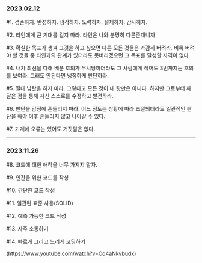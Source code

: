 ### 2023.02.12

#1. 겸손하자. 반성하자. 생각하자. 노력하자. 절제하자. 감사하자.

#2. 타인에게 큰 기대를 걸지 마라. 타인은 나와 분명히 다른존재니까

#3. 확실한 목표가 생겨 그것을 하고 싶으면 다른 모든 것들은 과감히 버려라. 비록 버려야 할 것들 중 타인과의 관계가 있더라도 못버리겠으면 그 목표를 달성할 자격이 없다. 

#4. 내가 최선을 다해 베푼 호의가 무시당하더라도 그 사람에게 적어도 3번까지는 호의를 보여라.  그래도 안된다면 냉정하게 판단하라.

#5. 절대 남탓을 하지 마라. 그렇다고 모든 것이 내 탓만은 아니다. 하지만 그로부터 깨달은 점을 통해 자신 스스로를 수정하고 발전하라.

#6. 판단을 감정에 흔들리지 마라. 어느 정도는 상황에 따라 조절되더라도 일관적인 판단을 해야 이후 흔들리지 않고 나아갈 수 있다.

#7. 기계에 오류는 있어도 거짓말은 없다.


---
### 2023.11.26

#8. 코드에 대한 애착을 너무 가지지 말자.

#9. 인간을 위한 코드를 작성

#10. 간단한 코드 작성

#11. 일관된 표준 사용(SOLID)

#12. 예측 가능한 코드 작성

#13. 자주 소통하기

#14. 빠르게 그리고 느리게 코딩하기

(https://www.youtube.com/watch?v=Cq4aNkvbudk)